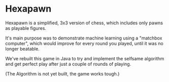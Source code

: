 # Hexapawn

Hexapawn is a simplified, 3x3 version of chess, which includes only pawns as playable figures. 

It's main purpose was to demonstrate machine learning using a "matchbox computer", which would improve for every round you played, until it was no longer beatable.

We've rebuilt this game in Java to try and implement the selfsame algorithm and get perfect play after just a couple of rounds of playing. 

(The Algorithm is not yet built, the game works tough.)
